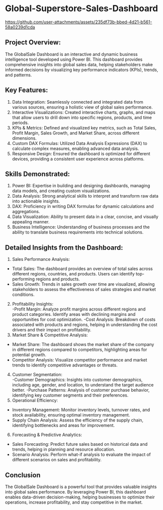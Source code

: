 # Global-Superstore-Sales-Dashboard
https://github.com/user-attachments/assets/235df73b-bbed-4d21-b561-58a0239d1cda  

## **Project Overview:**
The GlobalSale Dashboard is an interactive and dynamic business intelligence tool developed using Power BI. This dashboard provides comprehensive insights into global sales data, helping stakeholders make informed decisions by visualizing key performance indicators (KPIs), trends, and patterns.  

## **Key Features:**  

1. Data Integration: Seamlessly connected and integrated data from various sources, ensuring a holistic view of global sales performance.   
2. Interactive Visualizations: Created interactive charts, graphs, and maps that allow users to drill down into specific regions, products, and time periods.  
3. KPIs & Metrics: Defined and visualized key metrics, such as Total Sales, Profit Margin, Sales Growth, and Market Share, across different dimensions.  
4. Custom DAX Formulas: Utilized Data Analysis Expressions (DAX) to calculate complex measures, enabling advanced data analysis.
5. Responsive Design: Ensured the dashboard is optimized for different devices, providing a consistent user experience across platforms.

## **Skills Demonstrated:**  
1. Power BI: Expertise in building and designing dashboards, managing data models, and creating custom visualizations.
2. Data Analysis: Strong analytical skills to interpret and transform raw data into actionable insights.
3. DAX: Proficiency in writing DAX formulas for dynamic calculations and aggregations.
4. Data Visualization: Ability to present data in a clear, concise, and visually appealing manner.
5. Business Intelligence: Understanding of business processes and the ability to translate business requirements into technical solutions.

## **Detailed Insights from the Dashboard:**
1. Sales Performance Analysis:  
- Total Sales: The dashboard provides an overview of total sales across different regions, countries, and products. Users can identify top-performing regions and products.
- Sales Growth: Trends in sales growth over time are visualized, allowing stakeholders to assess the effectiveness of sales strategies and market conditions.
2. Profitability Insights:  
-Profit Margin: Analyze profit margins across different regions and product categories. Identify areas with declining margins and opportunities for cost optimization.
-Cost Analysis: Breakdown of costs associated with products and regions, helping in understanding the cost drivers and their impact on profitability.  
3. Market Share & Competitive Analysis:  
- Market Share: The dashboard shows the market share of the company in different regions compared to competitors, highlighting areas for potential growth.
- Competitor Analysis: Visualize competitor performance and market trends to identify competitive advantages or threats.
4. Customer Segmentation:  
-Customer Demographics: Insights into customer demographics, including age, gender, and location, to understand the target audience better.
-Purchase Patterns: Analysis of customer purchase behavior, identifying key customer segments and their preferences.
5. Operational Efficiency:  
- Inventory Management: Monitor inventory levels, turnover rates, and stock availability, ensuring optimal inventory management.
- Supply Chain Analysis: Assess the efficiency of the supply chain, identifying bottlenecks and areas for improvement.
6. Forecasting & Predictive Analytics:  
- Sales Forecasting: Predict future sales based on historical data and trends, helping in planning and resource allocation.
- Scenario Analysis: Perform what-if analysis to evaluate the impact of different scenarios on sales and profitability.
  
## **Conclusion**  
The GlobalSale Dashboard is a powerful tool that provides valuable insights into global sales performance. By leveraging Power BI, this dashboard enables data-driven decision-making, helping businesses to optimize their operations, increase profitability, and stay competitive in the market.
